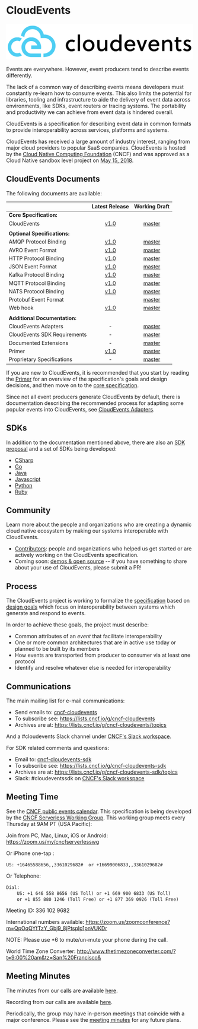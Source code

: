# CloudEvents

![CloudEvents logo](https://github.com/cncf/artwork/blob/master/projects/cloudevents/horizontal/color/cloudevents-horizontal-color.png)

Events are everywhere. However, event producers tend to describe events
differently.

The lack of a common way of describing events means developers must constantly
re-learn how to consume events. This also limits the potential for libraries,
tooling and infrastructure to aide the delivery of event data across
environments, like SDKs, event routers or tracing systems. The portability and
productivity we can achieve from event data is hindered overall.

CloudEvents is a specification for describing event data in common formats to
provide interoperability across services, platforms and systems.

CloudEvents has received a large amount of industry interest, ranging from major
cloud providers to popular SaaS companies. CloudEvents is hosted by the
[Cloud Native Computing Foundation](https://cncf.io) (CNCF) and was approved as
a Cloud Native sandbox level project on
[May 15, 2018](https://docs.google.com/presentation/d/1KNSv70fyTfSqUerCnccV7eEC_ynhLsm9A_kjnlmU_t0/edit#slide=id.g37acf52904_1_41).

## CloudEvents Documents

The following documents are available:

|                               |                                 Latest Release                                 |                                    Working Draft                                    |
| :---------------------------- | :----------------------------------------------------------------------------: | :---------------------------------------------------------------------------------: |
| **Core Specification:**       |
| CloudEvents                   |         [v1.0](https://github.com/cloudevents/spec/blob/v1.0/spec.md)          |          [master](https://github.com/cloudevents/spec/blob/master/spec.md)          |
|                               |
| **Optional Specifications:**  |
| AMQP Protocol Binding         | [v1.0](https://github.com/cloudevents/spec/blob/v1.0/amqp-protocol-binding.md) | [master](https://github.com/cloudevents/spec/blob/master/amqp-protocol-binding.md)  |
| AVRO Event Format             | [v1.0](https://github.com/cloudevents/spec/blob/v1.0/avro-format.md)           | [master](https://github.com/cloudevents/spec/blob/master/avro-format.md)            |
| HTTP Protocol Binding         | [v1.0](https://github.com/cloudevents/spec/blob/v1.0/http-protocol-binding.md) | [master](https://github.com/cloudevents/spec/blob/master/http-protocol-binding.md)  |
| JSON Event Format             |      [v1.0](https://github.com/cloudevents/spec/blob/v1.0/json-format.md)      |      [master](https://github.com/cloudevents/spec/blob/master/json-format.md)       |
| Kafka Protocol Binding        | [v1.0](https://github.com/cloudevents/spec/blob/v1.0/kafka-protocol-binding.md) | [master](https://github.com/cloudevents/spec/blob/master/kafka-protocol-binding.md) |
| MQTT Protocol Binding         | [v1.0](https://github.com/cloudevents/spec/blob/v1.0/mqtt-protocol-binding.md) | [master](https://github.com/cloudevents/spec/blob/master/mqtt-protocol-binding.md)  |
| NATS Protocol Binding         | [v1.0](https://github.com/cloudevents/spec/blob/v1.0/nats-protocol-binding.md) | [master](https://github.com/cloudevents/spec/blob/master/nats-protocol-binding.md)  |
| Protobuf Event Format | | [master](proto-working) |
| Web hook                      |     [v1.0](https://github.com/cloudevents/spec/blob/v1.0/http-webhook.md)      |      [master](https://github.com/cloudevents/spec/blob/master/http-webhook.md)      |
|                               |
| **Additional Documentation:** |
| CloudEvents Adapters          |                                       -                                        |        [master](https://github.com/cloudevents/spec/blob/master/adapters.md)        |
| CloudEvents SDK Requirements  |                                       -                                        |          [master](https://github.com/cloudevents/spec/blob/master/SDK.md)           |
| Documented Extensions         |                                       -                                        | [master](https://github.com/cloudevents/spec/blob/master/documented-extensions.md)  |
| Primer                        |        [v1.0](https://github.com/cloudevents/spec/blob/v1.0/primer.md)         |         [master](https://github.com/cloudevents/spec/blob/master/primer.md)         |
| Proprietary Specifications    |                                       -                                        |   [master](https://github.com/cloudevents/spec/blob/master/proprietary-specs.md)    |

If you are new to CloudEvents, it is recommended that you start by reading the
[Primer](primer.md) for an overview of the specification's goals and design
decisions, and then move on to the [core specification](spec.md).

Since not all event producers generate CloudEvents by default, there is
documentation describing the recommended process for adapting some popular
events into CloudEvents, see
[CloudEvents Adapters](https://github.com/cloudevents/spec/blob/master/adapters.md).

## SDKs

In addition to the documentation mentioned above, there are also an
[SDK proposal](SDK.md) and a set of SDKs being developed:

- [CSharp](https://github.com/cloudevents/sdk-csharp)
- [Go](https://github.com/cloudevents/sdk-go)
- [Java](https://github.com/cloudevents/sdk-java)
- [Javascript](https://github.com/cloudevents/sdk-javascript)
- [Python](https://github.com/cloudevents/sdk-python)
- [Ruby](https://github.com/cloudevents/sdk-ruby)

## Community

Learn more about the people and organizations who are creating a dynamic cloud
native ecosystem by making our systems interoperable with CloudEvents.

- [Contributors](community/contributors.md): people and organizations who helped
  us get started or are actively working on the CloudEvents specification.
- Coming soon: [demos & open source](community/README.md) -- if you have
  something to share about your use of CloudEvents, please submit a PR!

## Process

The CloudEvents project is working to formalize the [specification](spec.md)
based on [design goals](primer.md#design-goals) which focus on interoperability
between systems which generate and respond to events.

In order to achieve these goals, the project must describe:

- Common attributes of an _event_ that facilitate interoperability
- One or more common architectures that are in active use today or planned to be
  built by its members
- How events are transported from producer to consumer via at least one protocol
- Identify and resolve whatever else is needed for interoperability

## Communications

The main mailing list for e-mail communications:

- Send emails to: [cncf-cloudevents](mailto:cncf-cloudevents@lists.cncf.io)
- To subscribe see: https://lists.cncf.io/g/cncf-cloudevents
- Archives are at: https://lists.cncf.io/g/cncf-cloudevents/topics

And a #cloudevents Slack channel under
[CNCF's Slack workspace](https://slack.cncf.io/).

For SDK related comments and questions:

- Email to: [cncf-cloudevents-sdk](mailto:cncf-cloudevents-sdk@lists.cncf.io)
- To subscribe see: https://lists.cncf.io/g/cncf-cloudevents-sdk
- Archives are at: https://lists.cncf.io/g/cncf-cloudevents-sdk/topics
- Slack: #cloudeventssdk on [CNCF's Slack workspace](https://slack.cncf.io/)


## Meeting Time

See the [CNCF public events calendar](https://www.cncf.io/community/calendar/).
This specification is being developed by the
[CNCF Serverless Working Group](https://github.com/cncf/wg-serverless). This
working group meets every Thursday at 9AM PT (USA Pacific):

Join from PC, Mac, Linux, iOS or Android: https://zoom.us/my/cncfserverlesswg

Or iPhone one-tap :

    US: +16465588656,,3361029682#  or +16699006833,,3361029682#

Or Telephone:

    Dial:
        US: +1 646 558 8656 (US Toll) or +1 669 900 6833 (US Toll)
        or +1 855 880 1246 (Toll Free) or +1 877 369 0926 (Toll Free)

Meeting ID: 336 102 9682

International numbers available:
https://zoom.us/zoomconference?m=QpOqQYfTzY_Gbj9_8jPtsplp1pnVUKDr

NOTE: Please use \*6 to mute/un-mute your phone during the call.

World Time Zone Converter:
http://www.thetimezoneconverter.com/?t=9:00%20am&tz=San%20Francisco&

## Meeting Minutes

The minutes from our calls are available
[here](https://docs.google.com/document/d/1OVF68rpuPK5shIHILK9JOqlZBbfe91RNzQ7u_P7YCDE/edit#).

Recording from our calls are available
[here](https://www.youtube.com/playlist?list=PLj6h78yzYM2Ph7YoBIgsZNW_RGJvNlFOt).

Periodically, the group may have in-person meetings that coincide with a major
conference. Please see the
[meeting minutes](https://docs.google.com/document/d/1OVF68rpuPK5shIHILK9JOqlZBbfe91RNzQ7u_P7YCDE/edit#)
for any future plans.

[proto-working]: https://github.com/cloudevents/spec/blob/master/protobuf-format.md
[proto-latest]: https://github.com/cloudevents/spec/blob/master/protobuf-format.md